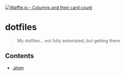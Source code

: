 [![Waffle.io - Columns and their card count](https://badge.waffle.io/tedbyron/dotfiles.svg?columns=all)](https://waffle.io/tedbyron/dotfiles)

# dotfiles

>	My dotfiles... not fully automated, but getting there

## Contents

-   [.atom](/.atom ".atom")
